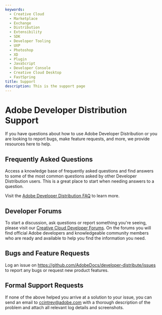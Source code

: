 ```yaml
---
keywords:
  - Creative Cloud
  - Marketplace
  - Exchange
  - Distribution
  - Extensibility
  - SDK
  - Developer Tooling
  - UXP
  - Photoshop
  - XD
  - Plugin
  - JavaScript
  - Developer Console
  - Creative Cloud Desktop
  - FastSpring
title: Support
description: This is the support page
---
```


<Hero slots="heading, text" background="rgb(141, 52, 78)" />

# Adobe Developer Distribution Support

If you have questions about how to use Adobe Developer Distribution or you are looking to report bugs, make feature requests, and more, we provide resources here to help.

## Frequently Asked Questions

Access a knowledge base of frequently asked questions and find answers to some of the most common questions asked by other Developer Distribution users. This is a great place to start when needing answers to a question.

Visit the [Adobe Developer Distribution FAQ](../guides/faq.md) to learn more.

## Developer Forums

To start a discussion, ask questions or report something you're seeing, please visit our [Creative Cloud Developer Forums](https://forums.creativeclouddeveloper.com/c/plugin-marketplace/66). On the forums you will find official Adobe developers and knowledgeable community members who are ready and available to help you find the information you need. 

## Bugs and Feature Requests

Log an issue on <https://github.com/AdobeDocs/developer-distribute/issues> to report any bugs or request new product features. 

## Formal Support Requests
If none of the above helped you arrive at a solution to your issue, you can send an email to [ccintrev@adobe.com](mailto:ccintrev@adobe.com) with a thorough description of the problem and attach all relevant log details and screenshots.

<!-- ## Submit Feedback
If you notice something is missing from our documentation, have a suggestion, or want to provide feedback on how we can improve, please submit it via the form below.<br/>

<iframe class="airtable-embed" src="https://airtable.com/embed/shrrHty6UJHCYvbrd?hide_Products=true&prefill_Products=Developer%20Distribution" frameborder="0" width="100%" height="533" style="background: transparent; border: 1px solid #ccc;"></iframe> -->
